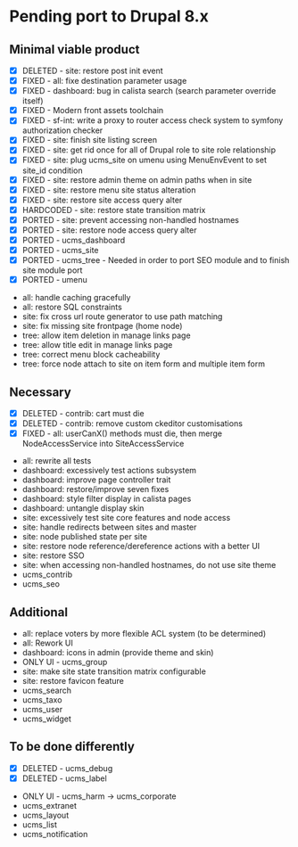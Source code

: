 # Pending port to Drupal 8.x

## Minimal viable product

 - [x] DELETED - site: restore post init event
 - [x] FIXED - all: fixe destination parameter usage
 - [x] FIXED - dashboard: bug in calista search (search parameter override itself)
 - [x] FIXED - Modern front assets toolchain
 - [x] FIXED - sf-int: write a proxy to router access check system to symfony authorization checker
 - [x] FIXED - site: finish site listing screen
 - [x] FIXED - site: get rid once for all of Drupal role to site role relationship
 - [x] FIXED - site: plug ucms_site on umenu using MenuEnvEvent to set site_id condition
 - [x] FIXED - site: restore admin theme on admin paths when in site
 - [x] FIXED - site: restore menu site status alteration
 - [x] FIXED - site: restore site access query alter
 - [x] HARDCODED - site: restore state transition matrix
 - [x] PORTED - site: prevent accessing non-handled hostnames
 - [x] PORTED - site: restore node access query alter
 - [x] PORTED - ucms_dashboard
 - [x] PORTED - ucms_site
 - [x] PORTED - ucms_tree - Needed in order to port SEO module and to finish site module port
 - [x] PORTED - umenu
 - all: handle caching gracefully
 - all: restore SQL constraints
 - site: fix cross url route generator to use path matching
 - site: fix missing site frontpage (home node)
 - tree: allow item deletion in manage links page
 - tree: allow title edit in manage links page
 - tree: correct menu block cacheability
 - tree: force node attach to site on item form and multiple item form

## Necessary

 - [x] DELETED - contrib: cart must die
 - [x] DELETED - contrib: remove custom ckeditor customisations
 - [x] FIXED - all: userCanX() methods must die, then merge NodeAccessService into SiteAccessService
 - all: rewrite all tests
 - dashboard: excessively test actions subsystem
 - dashboard: improve page controller trait
 - dashboard: restore/improve seven fixes
 - dashboard: style filter display in calista pages
 - dashboard: untangle display skin
 - site: excessively test site core features and node access
 - site: handle redirects between sites and master
 - site: node published state per site
 - site: restore node reference/dereference actions with a better UI
 - site: restore SSO
 - site: when accessing non-handled hostnames, do not use site theme
 - ucms_contrib
 - ucms_seo

## Additional

 - all: replace voters by more flexible ACL system (to be determined)
 - all: Rework UI
 - dashboard: icons in admin (provide theme and skin)
 - ONLY UI - ucms_group
 - site: make site state transition matrix configurable
 - site: restore favicon feature
 - ucms_search
 - ucms_taxo
 - ucms_user
 - ucms_widget

## To be done differently

 - [x] DELETED - ucms_debug
 - [x] DELETED - ucms_label
 - ONLY UI - ucms_harm -> ucms_corporate
 - ucms_extranet
 - ucms_layout
 - ucms_list
 - ucms_notification

